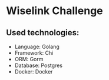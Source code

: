 # Wiselink Challenge
## Used technologies:
- Language: Golang
- Framework: Chi
- ORM: Gorm
- Database: Postgres
- Docker: Docker
